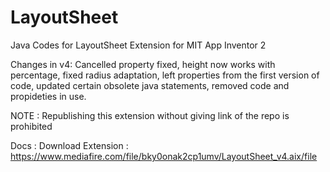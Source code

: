# LayoutSheet
Java Codes for LayoutSheet Extension for MIT App Inventor 2

Changes in v4: Cancelled property fixed, height now works with percentage, fixed radius adaptation, left properties from the first version of code, updated certain obsolete java statements, removed code and propideties in use.

NOTE : Republishing this extension without giving link of the repo is prohibited 

Docs : 
Download Extension : https://www.mediafire.com/file/bky0onak2cp1umv/LayoutSheet_v4.aix/file
